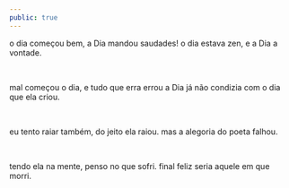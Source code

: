 ```yaml
---
public: true
---
```


o dia começou bem,
a Dia mandou saudades!
o dia estava zen,
e a Dia a vontade.

&nbsp;

mal começou o dia,
e tudo que erra errou
a Dia já não condizia
com o dia que ela criou.

&nbsp;

eu tento raiar também,
do jeito ela raiou.
mas a alegoria do poeta falhou.

&nbsp;

tendo ela na mente,
penso no que sofri.
final feliz seria aquele em que morri.
